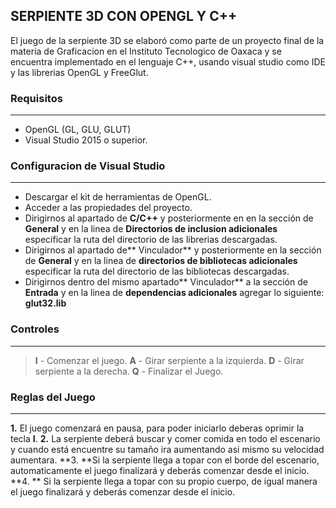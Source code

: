 ## SERPIENTE 3D CON OPENGL Y C++

El juego de la serpiente 3D se elaboró como parte de un proyecto final de la materia de Graficacion en el Instituto Tecnologico de Oaxaca y se encuentra implementado en el lenguaje C++, usando visual studio como IDE y las librerias OpenGL y FreeGlut.

### Requisitos
------------
- OpenGL (GL, GLU, GLUT)
- Visual Studio 2015 o superior.

### Configuracion de Visual Studio
------------
- Descargar el kit de herramientas de OpenGL.
- Acceder a las propiedades del proyecto.
- Dirigirnos al apartado de **C/C++** y posteriormente en en la sección de **General** y en la linea de **Directorios de inclusion adicionales** especificar la ruta del directorio de las librerias descargadas.
- Dirigirnos al apartado de** Vinculador** y posteriormente en la sección de **General** y en la linea de **directorios de bibliotecas adicionales** especificar la ruta del directorio de las bibliotecas descargadas.
- Dirigirnos dentro del mismo apartado** Vinculador** a la sección de **Entrada** y en la linea de **dependencias adicionales** agregar lo siguiente: **glut32.lib**

### Controles 
------------
> **I** - Comenzar el juego.
> **A** - Girar serpiente a la izquierda.
> **D** - Girar serpiente a la derecha.
> **Q** - Finalizar el Juego.

### Reglas del Juego
------------
**1.** El juego comenzará en pausa, para poder iniciarlo deberas oprimir la tecla **I**.
**2.** La serpiente deberá buscar y comer comida en todo el escenario  y cuando  está encuentre su tamaño ira aumentando asi mismo su velocidad aumentara.
**3. **Si la serpiente llega a topar con el borde del escenario, automaticamente el juego finalizará y deberás comenzar desde el inicio.
**4. ** Si la serpiente llega a topar con su propio cuerpo, de igual manera el juego finalizará y deberás comenzar desde el inicio.
